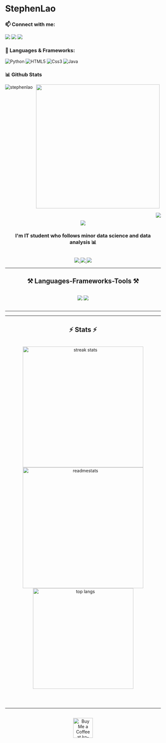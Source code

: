 
<h1>StephenLao</h1>

### 📫 Connect with me:

  [![](https://img.shields.io/badge/-@Stephenlao24-%23181717?style=for-the-badge&logo=github)](https://github.com/Stephenlao)
  [![](https://img.shields.io/badge/-@Stephenlao-%231DA1F2?style=for-the-badge&logo=facebook&logoColor=ffffff)](https://www.facebook.com/kobebryant.6011/)
  [![](https://img.shields.io/badge/-@Stephenl24-%23E1306C?style=for-the-badge&logo=instagram&logoColor=ffffff)](https://www.instagram.com/stephenl_24/)



### 🔨 Languages & Frameworks:

![Python](https://img.shields.io/badge/-Python-14354C.svg?style=for-the-badge&logo=Python&logoColor=ffffff)
![HTML5](https://img.shields.io/badge/-HTML-E34F26?style=for-the-badge&logo=HTML5&logoColor=ffffff)
![Css3](https://img.shields.io/badge/-CSS-%23E1306C?style=for-the-badge&logo=CSS3&logoColor=ffffff)
![Java](https://img.shields.io/badge/-Java-E34A86?style=for-the-badge&logo=java&logoColor=ffffff)



### 📊 Github Stats

  <p><img align = "left" src="https://github-readme-stats.vercel.app/api?username=stephenlao&show_icons=true&locale=en&theme=dracula&width=150" alt="stephenlao" /></p>
  <p>&nbsp;<img align = "center" <p>&nbsp;<img align = "center" margin-bottom = "500" src="https://github-readme-stats.vercel.app/api/top-langs?username=Stephenlao&locale=en&hide_title=false&layout=compact&card&langs_count=5&theme=dracula&hide_border=false" width="400 alt="languages graph"  /></p>







<img align="right" src="https://visitor-badge.laobi.icu/badge?page_id=Stephenlao" />

<h1 align="center">
    <img src="https://readme-typing-svg.herokuapp.com/?font=Righteous&size=35&center=true&vCenter=true&width=500&height=70&duration=4000&lines=Hi+There!+👋;+I'm+StephenLao!;" />
</h1>

<h3 align="center">I'm IT student who follows minor data science and data analysis 📊</h3>

<br/>

 
<div align="center"> 
  <a href="(https://github.com/Stephenlao)">
    <img src="https://img.shields.io/badge/-@Stephenlao24-%23181717?style=for-the-badge&logo=github" />
  </a>
  <a href="https://www.facebook.com/kobebryant.6011/" target="_blank">
    <img src="https://img.shields.io/badge/-@Stephenlao-%231DA1F2?style=for-the-badge&logo=facebook&logoColor=ffffff" target="_blank" />
  </a>
  <a href="https://www.instagram.com/stephenl_24/" target="_blank">
     <img src="https://img.shields.io/badge/-@Stephenl24-%23E1306C?style=for-the-badge&logo=instagram&logoColor=ffffff" target="_blank" />
  </a>
</div>

 <hr/>
 
<h2 align="center">⚒️ Languages-Frameworks-Tools ⚒️</h2>
<br/>
<div align="center">
    <img src="https://skillicons.dev/icons?i=react,bootstrap,mui,html,css,vscode,github,figma,tailwind,git,r" />
    <img src="https://skillicons.dev/icons?i=nodejs,python,javascript,typescript,express,firebase,mongodb,c,java,nextjs,mysql,flask" /><br>
</div>

<br/>
<hr/>



<hr/>

<h2 align="center">⚡ Stats ⚡</h2>
<br>
<div align=center>
  <img width=390 src="https://github-readme-stats.vercel.app/api?username=stephenlao&count_private=true&theme=react&border_radius=10" alt="streak stats"/>
  <img width=390 src="https://github-readme-stats.vercel.app/api/username=stephenlao&count_private=true&show_icons=true&theme=react&border_radius=10" alt="readmestats" />
  <br/>
  <img width=325 align="center" src="https://github-readme-stats-stephenlao.vercel.app/api/top-langs/?username=stephenlao&hide=HTML&langs_count=8&layout=compact&theme=react&border_radius=10&size_weight=0.5&count_weight=0.5&exclude_repo=github-readme-stats" alt="top langs" />
</div>

<br/><br/>

<hr/>

<br/>

<div align="center">
<a href='https://ko-fi.com/V7V4RAK9C' target='_blank'><img height='64' style='border:0px;height:64px;' src='https://storage.ko-fi.com/cdn/kofi1.png?v=3' border='0' alt='Buy Me a Coffee at ko-fi.com' /></a>
</div>

<br/>





